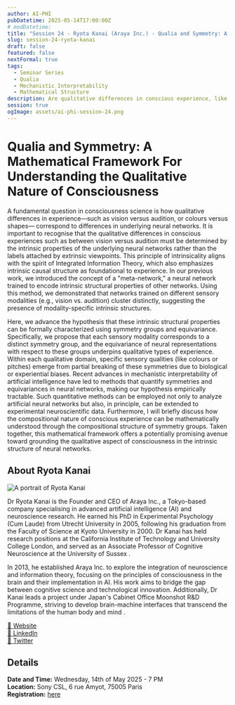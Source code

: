 ```yaml
---
author: AI-PHI
pubDatetime: 2025-05-14T17:00:00Z
# modDatetime:
title: "Session 24 - Ryota Kanai (Araya Inc.) - Qualia and Symmetry: A Mathematical Framework For Understanding the Qualitative Nature of Consciousness"
slug: session-24-ryota-kanai
draft: false
featured: false
nextFormal: true
tags:
  - Seminar Series
  - Qualia
  - Mechanistic Interpretability
  - Mathematical Structure
description: Are qualitative differences in conscious experience, like vision versus audition, shaped by the intrinsic structure of neural networks? This talk proposes a mathematical framework using symmetry groups and equivariance to characterize these differences. This approach offers a new path for linking consciousness to neural architecture.
session: true
ogImage: assets/ai-phi-session-24.png
---
```


# Qualia and Symmetry: A Mathematical Framework For Understanding the Qualitative Nature of Consciousness

A fundamental question in consciousness science is how qualitative differences in experience—such as vision versus audition, or colours versus shapes— correspond to differences in underlying neural networks. It is important to recognise that the qualitative differences in conscious experiences such as between vision versus audition must be determined by the intrinsic properties of the underlying neural networks rather than the labels attached by extrinsic viewpoints. This principle of intrinsicality aligns with the spirit of Integrated Information Theory, which also emphasizes intrinsic causal structure as foundational to experience. In our previous work, we introduced the concept of a "meta-network," a neural network trained to encode intrinsic structural properties of other networks. Using this method, we demonstrated that networks trained on different sensory modalities (e.g., vision vs. audition) cluster distinctly, suggesting the presence of modality-specific intrinsic structures.

Here, we advance the hypothesis that these intrinsic structural properties can be formally characterized using symmetry groups and equivariance. Specifically, we propose that each sensory modality corresponds to a distinct symmetry group, and the equivariance of neural representations with respect to these groups underpins qualitative types of experience. Within each qualitative domain, specific sensory qualities (like colours or pitches) emerge from partial breaking of these symmetries due to biological or experiential biases. Recent advances in mechanistic interpretability of artificial intelligence have led to methods that quantify symmetries and equivariances in neural networks, making our hypothesis empirically tractable. Such quantitative methods can be employed not only to analyze artificial neural networks but also, in principle, can be extended to experimental neuroscientific data. Furthermore, I will briefly discuss how the compositional nature of conscious experience can be mathematically understood through the compositional structure of symmetry groups. Taken together, this mathematical framework offers a potentially promising avenue toward grounding the qualitative aspect of consciousness in the intrinsic structure of neural networks.

## About Ryota Kanai

<img src="/assets/session-24-ryota-kanai.jpg" alt="A portrait of Ryota Kanai" />

Dr Ryota Kanai is the Founder and CEO of Araya Inc., a Tokyo-based company specialising in advanced artificial intelligence (AI) and neuroscience research. He earned his PhD in Experimental Psychology (Cum Laude) from Utrecht University in 2005, following his graduation from the Faculty of Science at Kyoto University in 2000. Dr Kanai has held research positions at the California Institute of Technology and University College London, and served as an Associate Professor of Cognitive Neuroscience at the University of Sussex .

In 2013, he established Araya Inc. to explore the integration of neuroscience and information theory, focusing on the principles of consciousness in the brain and their implementation in AI. His work aims to bridge the gap between cognitive science and technological innovation. Additionally, Dr Kanai leads a project under Japan's Cabinet Office Moonshot R&D Programme, striving to develop brain-machine interfaces that transcend the limitations of the human body and mind .

<!--

<!--  [🦋Bluesky](https:)
[🐘 Mastodon](https://)
-->

[🔗 Website](https://research.araya.org/member/ryota-kanai-phd)  
[💼 LinkedIn](https://www.linkedin.com/in/ryota-kanai-3585979/)  
[🐧 Twitter](https://x.com/kanair)

## Details

**Date and Time:** Wednesday, 14th of May 2025 - 7 PM  
**Location:** Sony CSL, 6 rue Amyot, 75005 Paris  
**Registration:** [here](https://lu.ma/myuqrk7i)
